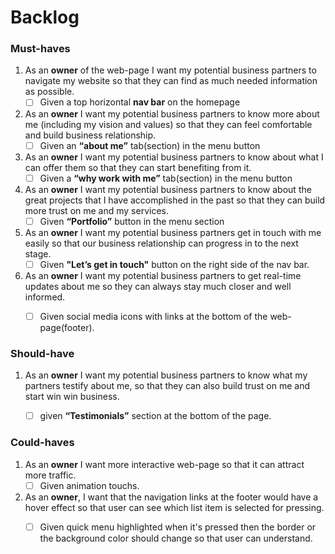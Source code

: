 # Backlog

### Must-haves


1. As an **owner** of the web-page I want my potential business partners to navigate my website so that they can find as much needed information as possible.
   - [ ] Given a top horizontal **nav bar** on the homepage
   
2. As an **owner** I want my potential business partners to know more about me (including my vision and values) so that they can feel comfortable and build business relationship. 
   - [ ] Given an **“about me”** tab(section) in the menu button
   
3. As an **owner** I want my potential business partners to know about what I can offer them so that they can start benefiting from it. 
   - [ ] Given a **“why work with me”** tab(section) in the menu button
   
4. As an **owner** I want my potential business partners to know about the great projects that I have accomplished in the past so that they can build more trust on me and my services.
   - [ ] Given **“Portfolio”** button in the menu section 
   
5. As an **owner** I want my potential business partners get in touch with me easily so that our business relationship can progress in to the next stage. 
   - [ ] Given **"Let’s get in touch"** button on the right side of the nav bar. 
   
6. As an **owner** I want my potential business partners to get real-time updates about me so they can always stay much closer and well informed. 
   - [ ] Given social media icons with links at the bottom of the web-page(footer).


### Should-have

1. As an **owner** I want my potential business partners to know what my partners testify about me, so that they can also build trust on me and start win win business.
   - [ ] given **“Testimonials”** section at the bottom of the page. 


### Could-haves
1. As an **owner** I want more interactive web-page so that it can attract more traffic.
   - [ ] Given animation touchs.
   
2. As an **owner**, I want that the navigation links at the footer would have a hover effect so that user can see which list item is selected for pressing.
   - [ ] Given quick menu highlighted when it's pressed then the border or the background color should change so that user can understand.

